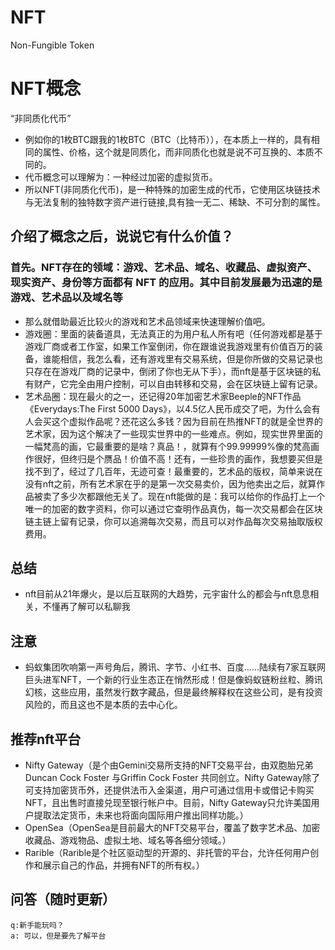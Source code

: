 # NFT
Non-Fungible Token
# NFT概念
“非同质化代币”  
* 例如你的1枚BTC跟我的1枚BTC（BTC（比特币）），在本质上一样的，具有相同的属性、价格，这个就是同质化，而非同质化也就是说不可互换的、本质不同的。  
* 代币概念可以理解为：一种经过加密的虚拟货币。  
* 所以NFT(非同质化代币)，是一种特殊的加密生成的代币，它使用区块链技术与无法复制的独特数字资产进行链接,具有独一无二、稀缺、不可分割的属性。
##  介绍了概念之后，说说它有什么价值？
### 首先。NFT存在的领域：游戏、艺术品、域名、收藏品、虚拟资产、现实资产、身份等方面都有 NFT 的应用。其中目前发展最为迅速的是游戏、艺术品以及域名等
* 那么就借助最近比较火的游戏和艺术品领域来快速理解价值吧。
* 游戏圈：里面的装备道具，无法真正的为用户私人所有吧（任何游戏都是基于游戏厂商或者工作室，如果工作室倒闭，你在跟谁说我游戏里有价值百万的装备，谁能相信，我怎么看，还有游戏里有交易系统，但是你所做的交易记录也只存在在游戏厂商的记录中，倒闭了你也无从下手），而nft是基于区块链的私有财产，它完全由用户控制，可以自由转移和交易，会在区块链上留有记录。
* 艺术品圈：现在最火的之一，还记得20年加密艺术家Beeple的NFT作品《Everydays:The First 5000 Days》，以4.5亿人民币成交了吧，为什么会有人会买这个虚拟作品呢？还花这么多钱？因为目前在热推NFT的就是全世界的艺术家，因为这个解决了一些现实世界中的一些难点。例如，现实世界里面的一幅梵高的画，它最重要的是啥？真品！，就算有个99.99999%像的梵高画作很好，但终归是个赝品！价值不高！还有，一些珍贵的画作，我想要买但是找不到了，经过了几百年，无迹可查！最重要的，艺术品的版权，简单来说在没有nft之前，所有艺术家在乎的是第一次交易卖价，因为他卖出之后，就算作品被卖了多少次都跟他无关了。现在nft能做的是：我可以给你的作品打上一个唯一的加密的数字资料，你可以通过它查明作品真伪，每一次交易都会在区块链主链上留有记录，你可以追溯每次交易，而且可以对作品每次交易抽取版权费用。
## 总结
* nft目前从21年爆火，是以后互联网的大趋势，元宇宙什么的都会与nft息息相关，不懂再了解可以私聊我
## 注意
* 蚂蚁集团吹响第一声号角后，腾讯、字节、小红书、百度......陆续有7家互联网巨头进军NFT，一个新的行业生态正在悄然形成！但是像蚂蚁链粉丝粒、腾讯幻核，这些应用，虽然发行数字藏品，但是最终解释权在这些公司，是有投资风险的，而且这也不是本质的去中心化。
## 推荐nft平台
* Nifty Gateway（是个由Gemini交易所支持的NFT交易平台，由双胞胎兄弟Duncan Cock Foster 与Griffin Cock Foster 共同创立。Nifty Gateway除了可支持加密货币外，还提供法币入金渠道，用户可通过信用卡或借记卡购买NFT，且出售时直接兑现至银行帐户中。目前，Nifty Gateway只允许美国用户提取法定货币，未来也将面向国际用户推出同样功能。）
* OpenSea（OpenSea是目前最大的NFT交易平台，覆盖了数字艺术品、加密收藏品、游戏物品、虚拟土地、域名等各细分领域。）
* Rarible（Rarible是个社区驱动型的开源的、非托管的平台，允许任何用户创作和展示自己的作品，并拥有NFT的所有权。）
## 问答（随时更新）
```
q:新手能玩吗？
a: 可以，但是要先了解平台
```
